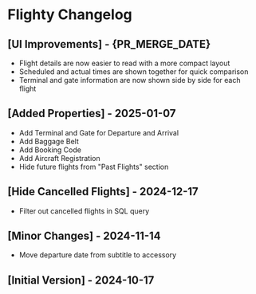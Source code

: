 # Flighty Changelog

## [UI Improvements] - {PR_MERGE_DATE}

- Flight details are now easier to read with a more compact layout
- Scheduled and actual times are shown together for quick comparison
- Terminal and gate information are now shown side by side for each flight

## [Added Properties] - 2025-01-07

- Add Terminal and Gate for Departure and Arrival
- Add Baggage Belt
- Add Booking Code
- Add Aircraft Registration
- Hide future flights from "Past Flights" section

## [Hide Cancelled Flights] - 2024-12-17

- Filter out cancelled flights in SQL query

## [Minor Changes] - 2024-11-14

- Move departure date from subtitle to accessory

## [Initial Version] - 2024-10-17
